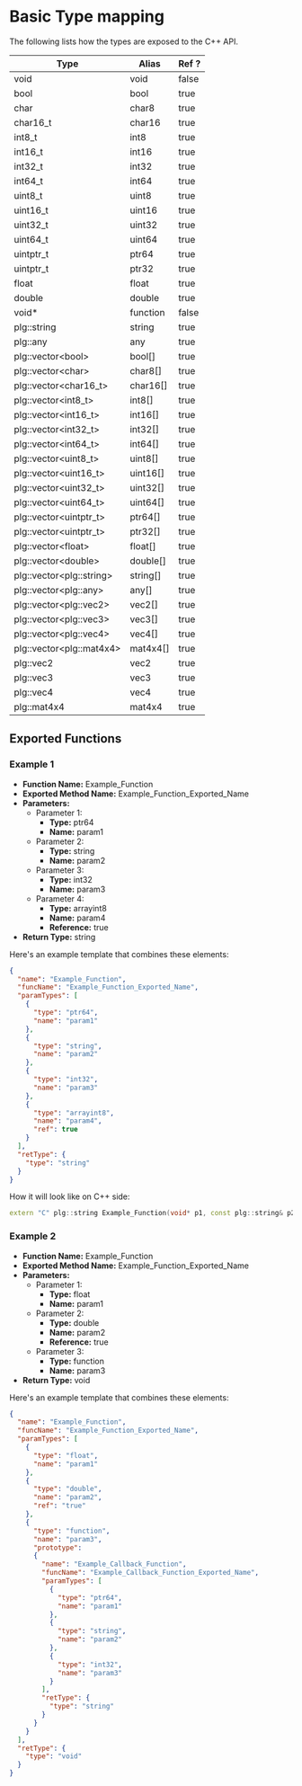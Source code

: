 # Basic Type mapping

The following lists how the types are exposed to the C++ API.

| Type                         | Alias    | Ref ? |
|------------------------------|----------|-------|
| void                         | void     | false |
| bool                         | bool     | true  |
| char                         | char8    | true  |
| char16_t                     | char16   | true  |
| int8_t                       | int8     | true  |
| int16_t                      | int16    | true  |
| int32_t                      | int32    | true  |
| int64_t                      | int64    | true  |
| uint8_t                      | uint8    | true  |
| uint16_t                     | uint16   | true  |
| uint32_t                     | uint32   | true  |
| uint64_t                     | uint64   | true  |
| uintptr_t                    | ptr64    | true  |
| uintptr_t                    | ptr32    | true  |
| float                        | float    | true  |
| double                       | double   | true  |
| void*                        | function | false |
| plg::string                  | string   | true  |
| plg::any                     | any      | true  |
| plg::vector\<bool\>          | bool[]   | true  |
| plg::vector\<char\>          | char8[]  | true  |
| plg::vector\<char16_t\>      | char16[] | true  |
| plg::vector\<int8_t\>        | int8[]   | true  |
| plg::vector\<int16_t\>       | int16[]  | true  |
| plg::vector\<int32_t\>       | int32[]  | true  |
| plg::vector\<int64_t\>       | int64[]  | true  |
| plg::vector\<uint8_t\>       | uint8[]  | true  |
| plg::vector\<uint16_t\>      | uint16[] | true  |
| plg::vector\<uint32_t\>      | uint32[] | true  |
| plg::vector\<uint64_t\>      | uint64[] | true  |
| plg::vector\<uintptr_t\>     | ptr64[]  | true  |
| plg::vector\<uintptr_t\>     | ptr32[]  | true  |
| plg::vector\<float\>         | float[]  | true  |
| plg::vector\<double\>        | double[] | true  |
| plg::vector\<plg::string\>   | string[] | true  |
| plg::vector\<plg::any\>      | any[]    | true  |
| plg::vector\<plg::vec2\>     | vec2[]    | true  |
| plg::vector\<plg::vec3\>     | vec3[]    | true  |
| plg::vector\<plg::vec4\>     | vec4[]    | true  |
| plg::vector\<plg::mat4x4\>   | mat4x4[]    | true  |
| plg::vec2                    | vec2     | true  |
| plg::vec3                    | vec3     | true  |
| plg::vec4                    | vec4     | true  |
| plg::mat4x4                  | mat4x4   | true  |

## Exported Functions

### Example 1

- **Function Name:** Example_Function
- **Exported Method Name:** Example_Function_Exported_Name
- **Parameters:**
    - Parameter 1:
        - **Type:** ptr64
        - **Name:** param1
    - Parameter 2:
        - **Type:** string
        - **Name:** param2
    - Parameter 3:
        - **Type:** int32
        - **Name:** param3
    - Parameter 4:
        - **Type:** arrayint8
        - **Name:** param4
        - **Reference:** true
- **Return Type:** string

Here's an example template that combines these elements:

```json
{
  "name": "Example_Function",
  "funcName": "Example_Function_Exported_Name",
  "paramTypes": [
    {
      "type": "ptr64",
      "name": "param1"
    },
    {
      "type": "string",
      "name": "param2"
    },
    {
      "type": "int32",
      "name": "param3"
    },
    {
      "type": "arrayint8",
      "name": "param4",
      "ref": true
    }
  ],
  "retType": {
    "type": "string"
  }
}
```

How it will look like on C++ side:

```c++
extern "C" plg::string Example_Function(void* p1, const plg::string& p2, int32_t p3, plg::vector<uint8_t>& p4)
```

### Example 2

- **Function Name:** Example_Function
- **Exported Method Name:** Example_Function_Exported_Name
- **Parameters:**
    - Parameter 1:
        - **Type:** float
        - **Name:** param1
    - Parameter 2:
        - **Type:** double
        - **Name:** param2
        - **Reference:** true
    - Parameter 3:
        - **Type:** function
        - **Name:** param3
- **Return Type:** void

Here's an example template that combines these elements:

```json
{
  "name": "Example_Function",
  "funcName": "Example_Function_Exported_Name",
  "paramTypes": [
    {
      "type": "float",
      "name": "param1"
    },
    {
      "type": "double",
      "name": "param2",
      "ref": "true"
    },
    {
      "type": "function",
      "name": "param3",
      "prototype":
      {
        "name": "Example_Callback_Function",
        "funcName": "Example_Callback_Function_Exported_Name",
        "paramTypes": [
          {
            "type": "ptr64",
            "name": "param1"
          },
          {
            "type": "string",
            "name": "param2"
          },
          {
            "type": "int32",
            "name": "param3"
          }
        ],
        "retType": {
          "type": "string"
        }
      }
    }
  ],
  "retType": {
    "type": "void"
  }
}
```

